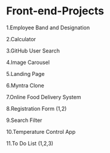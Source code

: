 # Front-end-Projects

1.Employee Band and Designation

2.Calculator

3.GitHub User Search

4.Image Carousel

5.Landing Page

6.Myntra Clone

7.Online Food Delivery System

8.Registration Form (1,2)

9.Search Filter

10.Temperature Control App

11.To Do List (1,2,3)
